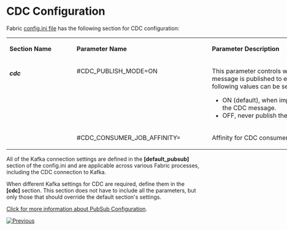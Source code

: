 # CDC Configuration

Fabric [config.ini file](/articles/02_fabric_architecture/05_fabric_main_configuration_files.md#configini) has the following section for CDC configuration:

<table style="width: 900px;">
<tbody>
<tr>
<td style="width: 150px;" valign="top">
<p><strong>Section Name</strong></p>
</td>
<td style="width: 350px;">
<p><strong>Parameter Name</strong></p>
</td>
<td style="width: 400px;">
<p><strong>Parameter Description</strong></p>
</td>
</tr>
<tr>
<td style="width: 178.906px;" rowspan="2" valign="top">
<h5>cdc</h5>
</td>
<td style="width: 349.531px;" valign="top">
<p>#CDC_PUBLISH_MODE=ON</p>
</td>
<td style="width: 335.562px;" valign="top">
<p>This parameter controls whether a CDC message is published to external systems. The following values can be set:</p>
<ul>
<li>ON (default), when implemented, publish the CDC message.</li>
<li>OFF, never publish the CDC message.</li>
</ul>
</td>
</tr>
<tr>
<td style="width: 349.531px;" valign="top">
<p>#CDC_CONSUMER_JOB_AFFINITY=</p>
</td>
<td style="width: 335.562px;" valign="top">
<p>Affinity for CDC consumer job</p>
</td>
</tr>
</tbody>
</table>


All of the Kafka connection settings are defined in the **[default_pubsub]** section of the config.ini and are applicable across various Fabric processes, including the CDC connection to Kafka.

When different Kafka settings for CDC are required, define them in the **[cdc]** section. This section does not have to include all the parameters, but only those that should override the default section's settings. 

[Click for more information about PubSub Configuration](/articles/24_non_DB_interfaces/02a_pubsub_config.md).



[![Previous](/articles/images/Previous.png)](05_cdc_consumers_implementation.md)
